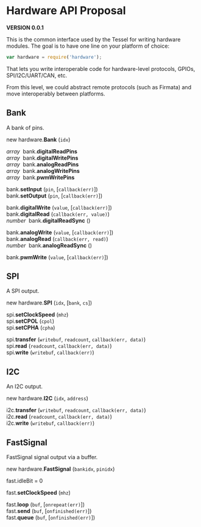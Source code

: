 # Hardware API Proposal

**VERSION 0.0.1**

This is the common interface used by the Tessel for writing hardware modules. The goal is to have one line on your platform of choice:

```js
var hardware = require('hardware');
```

That lets you write interoperable code for hardware-level protocols, GPIOs, SPI/I2C/UART/CAN, etc.

From this level, we could abstract remote protocols (such as Firmata) and move interoperably between platforms.


## Bank

A bank of pins.

new hardware.<b>Bank</b> (`idx`)  

*array<number>*&nbsp; bank.<b>digitalReadPins</b>  
*array<number>*&nbsp; bank.<b>digitalWritePins</b>  
*array<number>*&nbsp; bank.<b>analogReadPins</b>  
*array<number>*&nbsp; bank.<b>analogWritePins</b>  
*array<number>*&nbsp; bank.<b>pwmWritePins</b>  

bank.<b>setInput</b> (`pin`, [`callback(err)`])  
bank.<b>setOutput</b> (`pin`, [`callback(err)`])  

bank.<b>digitalWrite</b> (`value`, [`callback(err)`])  
bank.<b>digitalRead</b> (`callback(err, value)`)  
*number*&nbsp; bank.<b>digitalReadSync</b> ()  

bank.<b>analogWrite</b> (`value`, [`callback(err)`])  
bank.<b>analogRead</b> (`callback(err, read)`)  
*number*&nbsp; bank.<b>analogReadSync</b> ()  

bank.<b>pwmWrite</b> (`value`, [`callback(err)`])  


## SPI

A SPI output.

new hardware.<b>SPI</b> (`idx`, [`bank`, `cs`])  

spi.<b>setClockSpeed</b> (`mhz`)  
spi.<b>setCPOL</b> (`cpol`)  
spi.<b>setCPHA</b> (`cpha`)  

spi.<b>transfer</b> (`writebuf`, `readcount`, `callback(err, data)`)  
spi.<b>read</b> (`readcount`, `callback(err, data)`)  
spi.<b>write</b> (`writebuf`, `callback(err)`)  


## I2C

An I2C output.

new hardware.<b>I2C</b> (`idx`, `address`)  

i2c.<b>transfer</b> (`writebuf`, `readcount`, `callback(err, data)`)  
i2c.<b>read</b> (`readcount`, `callback(err, data)`)  
i2c.<b>write</b> (`writebuf`, `callback(err)`)  


## FastSignal

FastSignal signal output via a buffer.

new hardware.<b>FastSignal</b> (`bankidx`, `pinidx`)

fast.idleBit = 0  

fast.<b>setClockSpeed</b> (`mhz`)  

fast.<b>loop</b> (`buf`, [`onrepeat(err)`])  
fast.<b>send</b> (`buf`, [`onfinished(err)`])  
fast.<b>queue</b> (`buf`, [`onfinished(err)`])  

